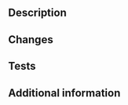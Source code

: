 ## Description
<!-- Gives the reviewer some context about the work and why this change is being made, the WHY you are doing this. This field goes more into the product perspective. -->
<!-- Provide a detailed description of how exactly this task will be accomplished. This can be something technical. What specific steps will be taken to achieve the goal? This should include details on service integration, job logic, implementation, etc. -->


## Changes
<!-- This is where becomes technical. Here is where you can be more focused on the engineering side of your solution. Include information about the functionality they are adding or modifying, as well as any refactoring or improvement of existing code. -->
<!-- If you have made changes to external services, need to add additional values to the job settings, or need to add something new to the database, explain it here. This may include updates to third-party services, changes to infrastructure configuration, integration with external APIs, etc. -->


## Tests
<!-- Please describe the tests that you ran to verify your changes. Provide instructions so we can reproduce. Please also list any relevant details for your test configuration. -->


## Additional information
<!-- Provide any additional information that might be useful to the reviewer in evaluating this pull request. This could include performance considerations,design choices, etc. -->
<!-- Redmine reference -->

